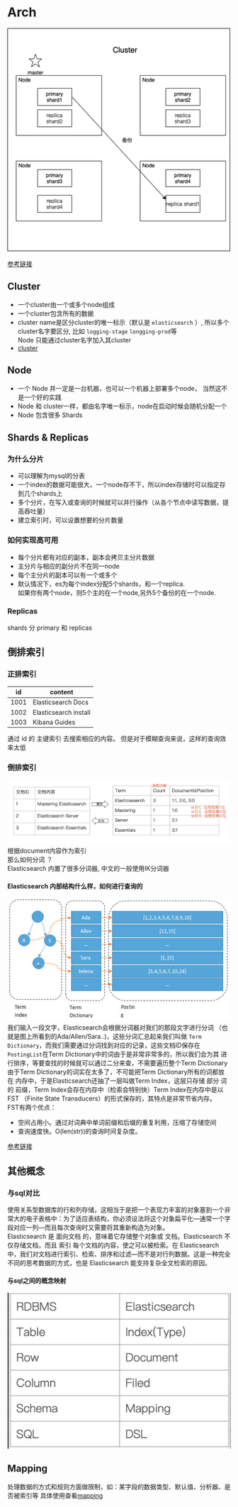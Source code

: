 # Arch
![img.png](assets/elastic-search-arch.png)

[参考链接](https://www.zhihu.com/question/323811022)
## Cluster
- 一个cluster由一个或多个node组成
- 一个cluster包含所有的数据
- cluster name是区分cluster的唯一标示（默认是 `elasticsearch` ）, 
  所以多个cluster名字要区分, 比如 `logging-stage` `longging-prod`等  
  Node 只能通过cluster名字加入其cluster
- [cluster](https://www.elastic.co/guide/en/elasticsearch/reference/6.5/getting-started-concepts.html#_cluster)

## Node
- 一个 Node 并一定是一台机器，也可以一个机器上部署多个node， 当然这不是一个好的实践
- Node 和 cluster一样，都由名字唯一标示，node在启动时候会随机分配一个
- Node 包含很多 Shards

## Shards & Replicas
### 为什么分片
- 可以理解为mysql的分表
- 一个index的数据可能很大，一个node存不下，所以index存储时可以指定存到几个shards上
- 多个分片，在写入或查询的时候就可以并行操作（从各个节点中读写数据，提高吞吐量）
- 建立索引时，可以设置想要的分片数量

### 如何实现高可用
- 每个分片都有对应的副本，副本会拷贝主分片数据
- 主分片与相应的副分片不在同一node
- 每个主分片的副本可以有一个或多个
- 默认情况下，es为每个index分配5个shards，和一个replica.  
  如果你有两个node，则5个主的在一个node,另外5个备份的在一个node.

### Replicas
shards 分 primary  和  replicas


## 倒排索引
### 正排索引

| id | content | 
| ---- | ---- |  
| 1001 | Elasticsearch Docs |
| 1002 | Elasticsearch install |
| 1003 | Kibana Guides |

通过 id 的 主键索引 去搜索相应的内容。
但是对于模糊查询来说，这样的查询效率太低

### 倒排索引
![img.png](assets/倒排索引例子.png)  
根据document内容作为索引  
那么如何分词 ？  
Elasticsearch 内置了很多分词器, 中文的一般使用IK分词器 

#### Elasticsearch 内部结构什么样，如何进行查询的
![img.png](API/assets/es-search.png)  
我们输入一段文字，Elasticsearch会根据分词器对我们的那段文字进行分词
（也就是图上所看到的Ada/Allen/Sara..)，这些分词汇总起来我们叫做
`Term Dictionary`，而我们需要通过分词找到对应的记录，这些文档ID保存在
`PostingList`在Term Dictionary中的词由于是非常非常多的，所以我们会为其
进行排序，等要查找的时候就可以通过二分来查，不需要遍历整个Term Dictionary
由于Term Dictionary的词实在太多了，不可能把Term Dictionary所有的词都放在
内存中，于是Elasticsearch还抽了一层叫做Term Index，这层只存储 部分 词的
前缀，Term Index会存在内存中（检索会特别快）Term Index在内存中是以FST
（Finite State Transducers）的形式保存的，其特点是非常节省内存。  
FST有两个优点：
- 空间占用小。通过对词典中单词前缀和后缀的重复利用，压缩了存储空间
- 查询速度快。O(len(str))的查询时间复杂度。

[参考链接](https://www.zhihu.com/question/323811022/answer/981341195)


## 其他概念
### 与sql对比
使用关系型数据库的行和列存储，这相当于是把一个表现力丰富的对象塞到一个非常大的电子表格中：为了适应表结构，你必须设法将这个对象扁平化—​通常一个字段对应一列—​而且每次查询时又需要将其重新构造为对象。  
Elasticsearch 是 面向文档 的，意味着它存储整个对象或 文档。Elasticsearch 不仅存储文档，而且 索引 每个文档的内容，使之可以被检索。在 Elasticsearch 中，我们对文档进行索引、检索、排序和过滤—​而不是对行列数据。这是一种完全不同的思考数据的方式，也是 Elasticsearch 能支持复杂全文检索的原因。
#### 与sql之间的概念映射
![img.png](assets/sql-elastic.png)

## Mapping
处理数据的方式和规则方面做限制，如：某字段的数据类型、默认值、分析器、是否被索引等
具体使用查看[mapping](./API/mapping-and-type.md)